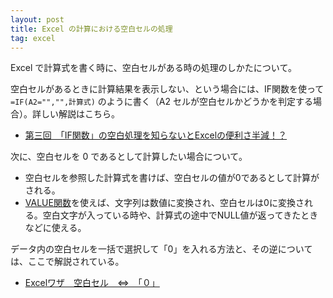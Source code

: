 ```yaml
---
layout: post
title: Excel の計算における空白セルの処理
tag: excel
---
```

Excel で計算式を書く時に、空白セルがある時の処理のしかたについて。

空白セルがあるときに計算結果を表示しない、という場合には、IF関数を使って ```=IF(A2="","",計算式)``` のように書く（A2 セルが空白セルかどうかを判定する場合）。詳しい解説はこちら。

- [第三回　「IF関数」の空白処理を知らないとExcelの便利さ半減！？](http://www.hello-pc.net/howto-excel/ifkansuu/)

次に、空白セルを 0 であるとして計算したい場合について。

- 空白セルを参照した計算式を書けば、空白セルの値が0であるとして計算がされる。
- [VALUE関数](https://support.office.com/ja-jp/article/VALUE-%E9%96%A2%E6%95%B0-257d0108-07dc-437d-ae1c-bc2d3953d8c2)を使えば、文字列は数値に変換され、空白セルは0に変換される。空白文字が入っている時や、計算式の途中でNULL値が返ってきたときなどに使える。

データ内の空白セルを一括で選択して「0」を入れる方法と、その逆については、ここで解説されている。

- [Excelワザ　空白セル　⇔　「０」](http://schoolpc.exblog.jp/19996250)
